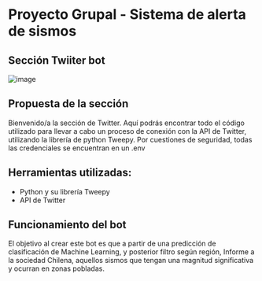 # Proyecto Grupal -  Sistema de alerta de sismos
## Sección Twiiter bot
![image](https://www.cgmiami.org/wp-content/uploads/2022/07/Screenshot_90-768x464.png)

##  Propuesta de la sección
Bienvenido/a la sección de Twitter. Aquí podrás encontrar todo el código utilizado para llevar a cabo un proceso de conexión con la API de Twitter, utilizando la librería de python Tweepy. Por cuestiones de seguridad, todas las credenciales se encuentran en un .env

## Herramientas utilizadas:

 - Python y su librería Tweepy
 - API de Twitter

 ## Funcionamiento del bot

 El objetivo al crear este bot es que a partir de una predicción de clasificación de Machine Learning, y posterior filtro según región, Informe a la sociedad Chilena, aquellos sismos que tengan una magnitud significativa y ocurran en zonas pobladas. 

 


